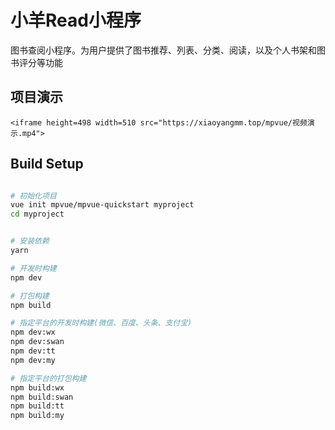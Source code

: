 # 小羊Read小程序

图书查阅小程序。为用户提供了图书推荐、列表、分类、阅读，以及个人书架和图书评分等功能


## 项目演示
```
<iframe height=498 width=510 src="https://xiaoyangmm.top/mpvue/视频演示.mp4">
```

## Build Setup
``` bash

# 初始化项目
vue init mpvue/mpvue-quickstart myproject
cd myproject


# 安装依赖
yarn

# 开发时构建
npm dev

# 打包构建
npm build

# 指定平台的开发时构建(微信、百度、头条、支付宝)
npm dev:wx
npm dev:swan
npm dev:tt
npm dev:my

# 指定平台的打包构建
npm build:wx
npm build:swan
npm build:tt
npm build:my

